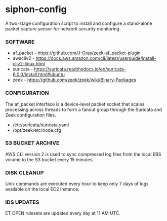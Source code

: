 # siphon-config
A two-stage configuration script to install and configure a stand-alone packet capture sensor for network security monitoring. 
### SOFTWARE
- af_packet - https://github.com/J-Gras/zeek-af_packet-plugin
- awscliv2 - https://docs.aws.amazon.com/cli/latest/userguide/install-cliv2-linux.html
- suricata - https://suricata.readthedocs.io/en/suricata-6.0.0/install.html#ubuntu
- zeek - https://github.com/zeek/zeek/wiki/Binary-Packages
### CONFIGURATION
The af_packet interface is a device-level packet socket that scales processing across threads to form a fanout group through the Suricata and Zeek configuration files.
- /etc/suricata/suricata.yaml
- /opt/zeek/etc/node.cfg
### S3 BUCKET ARCHIVE
AWS CLI version 2 is used to sync compressed log files from the local EBS volume to the S3 bucket every 15 minutes.
### DISK CLEANUP
Unix commands are executed every hour to keep only 7 days of logs available on the local EC2 instance.
### IDS UPDATES
ET OPEN rulesets are updated every day at 11 AM UTC.
